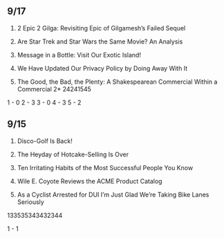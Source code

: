 ## 9/17
1) 2 Epic 2 Gilga: Revisiting Epic of Gilgamesh’s Failed Sequel

2) Are Star Trek and Star Wars the Same Movie? An Analysis

3) Message in a Bottle: Visit Our Exotic Island!

4) We Have Updated Our Privacy Policy by Doing Away With It

5) The Good, the Bad, the Plenty: A Shakespearean Commercial Within a Commercial
2* 24241545

1 - 0
2 - 3
3 - 0
4 - 3
5 - 2

## 9/15
1. Disco-Golf Is Back!

2. The Heyday of Hotcake-Selling Is Over

3. Ten Irritating Habits of the Most Successful People You Know

4. Wile E. Coyote Reviews the ACME Product Catalog

5. As a Cyclist Arrested for DUI I’m Just Glad We’re Taking Bike Lanes Seriously

133535343432344

1 - 1




